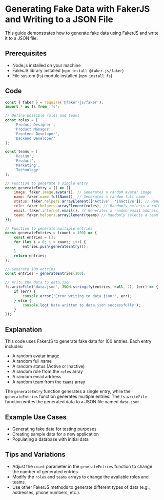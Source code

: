 

**Generating Fake Data with FakerJS and Writing to a JSON File**
====================================================================

This guide demonstrates how to generate fake data using FakerJS and write it to a JSON file.

**Prerequisites**
---------------

* Node.js installed on your machine
* FakerJS library installed (`npm install @faker-js/faker`)
* File system (fs) module installed (`npm install fs`)

**Code**
-----

```javascript
const { faker } = require('@faker-js/faker');
import * as fs from 'fs';

// Define possible roles and teams
const roles = [
    'Product Designer',
    'Product Manager',
    'Frontend Developer',
    'Backend Developer'
];

const teams = [
    'Design',
    'Product',
    'Marketing',
    'Technology'
];

// Function to generate a single entry
const generateEntry = () => ({
    image: faker.image.avatar(), // Generates a random avatar image
    name: faker.name.fullName(), // Generates a random full name
    status: faker.helpers.arrayElement(['Active', 'Inactive']), // Randomly selects between 'Active' and 'Inactive'
    role: faker.helpers.arrayElement(roles), // Randomly selects a role from the roles array
    email: faker.internet.email(), // Generates a random email address
    team: faker.helpers.arrayElement(teams) // Randomly selects a team from the teams array
});

// Function to generate multiple entries
const generateEntries = (count = 100) => {
    const entries = [];
    for (let i = 0; i < count; i++) {
        entries.push(generateEntry());
    }
    return entries;
};

// Generate 100 entries
const entries = generateEntries(100);

// Write the data to data.json
fs.writeFile('data.json', JSON.stringify(entries, null, 2), (err) => {
    if (err) {
        console.error('Error writing to data.json:', err);
    } else {
        console.log('Data written to data.json successfully');
    }
});
```

**Explanation**
-------------

This code uses FakerJS to generate fake data for 100 entries. Each entry includes:

* A random avatar image
* A random full name
* A random status (Active or Inactive)
* A random role from the `roles` array
* A random email address
* A random team from the `teams` array

The `generateEntry` function generates a single entry, while the `generateEntries` function generates multiple entries. The `fs.writeFile` function writes the generated data to a JSON file named `data.json`.

**Example Use Cases**
--------------------

* Generating fake data for testing purposes
* Creating sample data for a new application
* Populating a database with initial data

**Tips and Variations**
----------------------

* Adjust the `count` parameter in the `generateEntries` function to change the number of generated entries.
* Modify the `roles` and `teams` arrays to change the available roles and teams.
* Use other FakerJS methods to generate different types of data (e.g., addresses, phone numbers, etc.).
